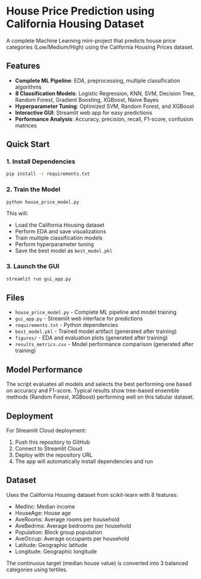 # House Price Prediction using California Housing Dataset

A complete Machine Learning mini-project that predicts house price categories (Low/Medium/High) using the California Housing Prices dataset.

## Features

- **Complete ML Pipeline**: EDA, preprocessing, multiple classification algorithms
- **8 Classification Models**: Logistic Regression, KNN, SVM, Decision Tree, Random Forest, Gradient Boosting, XGBoost, Naive Bayes
- **Hyperparameter Tuning**: Optimized SVM, Random Forest, and XGBoost
- **Interactive GUI**: Streamlit web app for easy predictions
- **Performance Analysis**: Accuracy, precision, recall, F1-score, confusion matrices

## Quick Start

### 1. Install Dependencies

```bash
pip install -r requirements.txt
```

### 2. Train the Model

```bash
python house_price_model.py
```

This will:

- Load the California Housing dataset
- Perform EDA and save visualizations
- Train multiple classification models
- Perform hyperparameter tuning
- Save the best model as `best_model.pkl`

### 3. Launch the GUI

```bash
streamlit run gui_app.py
```

## Files

- `house_price_model.py` - Complete ML pipeline and model training
- `gui_app.py` - Streamlit web interface for predictions
- `requirements.txt` - Python dependencies
- `best_model.pkl` - Trained model artifact (generated after training)
- `figures/` - EDA and evaluation plots (generated after training)
- `results_metrics.csv` - Model performance comparison (generated after training)

## Model Performance

The script evaluates all models and selects the best performing one based on accuracy and F1-score. Typical results show tree-based ensemble methods (Random Forest, XGBoost) performing well on this tabular dataset.

## Deployment

For Streamlit Cloud deployment:

1. Push this repository to GitHub
2. Connect to Streamlit Cloud
3. Deploy with the repository URL
4. The app will automatically install dependencies and run

## Dataset

Uses the California Housing dataset from scikit-learn with 8 features:

- MedInc: Median income
- HouseAge: House age
- AveRooms: Average rooms per household
- AveBedrms: Average bedrooms per household
- Population: Block group population
- AveOccup: Average occupants per household
- Latitude: Geographic latitude
- Longitude: Geographic longitude

The continuous target (median house value) is converted into 3 balanced categories using tertiles.
